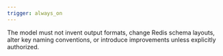 ```yaml
---
trigger: always_on
---
```


The model must not invent output formats, change Redis schema layouts, alter key naming conventions, or introduce improvements unless explicitly authorized.
